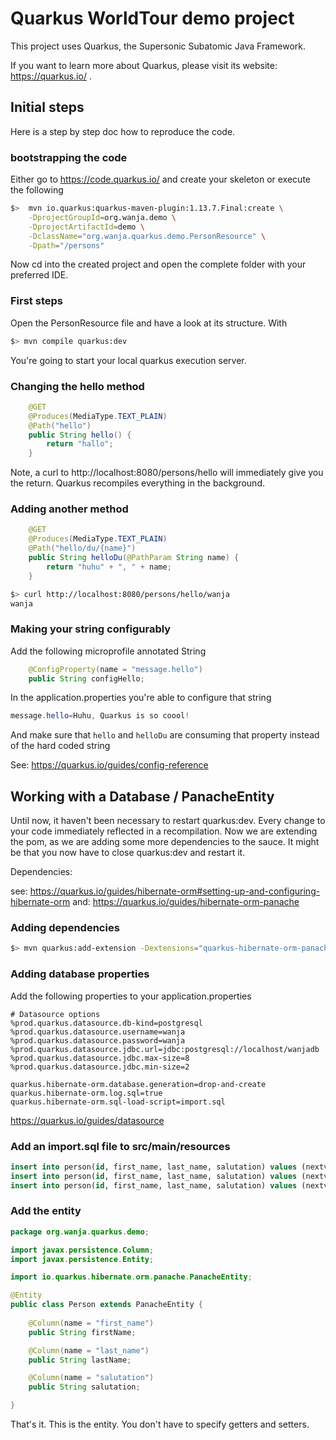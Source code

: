 # Quarkus WorldTour demo project

This project uses Quarkus, the Supersonic Subatomic Java Framework.

If you want to learn more about Quarkus, please visit its website: https://quarkus.io/ .

## Initial steps
Here is a step by step doc how to reproduce the code. 

### bootstrapping the code
Either go to https://code.quarkus.io/ and create your skeleton or execute the following

```bash
$>  mvn io.quarkus:quarkus-maven-plugin:1.13.7.Final:create \
    -DprojectGroupId=org.wanja.demo \
    -DprojectArtifactId=demo \
    -DclassName="org.wanja.quarkus.demo.PersonResource" \
    -Dpath="/persons"
```

Now cd into the created project and open the complete folder with your preferred IDE.

### First steps
Open the PersonResource file and have a look at its structure. With 
```bash 
$> mvn compile quarkus:dev
```

You're going to start your local quarkus execution server. 

### Changing the hello method
```java
    @GET
    @Produces(MediaType.TEXT_PLAIN)
    @Path("hello")
    public String hello() {
        return "hallo";
    }
```

Note, a curl to http://localhost:8080/persons/hello will immediately give you the return. Quarkus recompiles everything in the background.

### Adding another method
```java
    @GET
    @Produces(MediaType.TEXT_PLAIN)
    @Path("hello/du/{name}")
    public String helloDu(@PathParam String name) {
        return "huhu" + ", " + name;
    }
```

```bash
$> curl http://localhost:8080/persons/hello/wanja
wanja
```

### Making your string configurably
Add the following microprofile annotated String
```java
    @ConfigProperty(name = "message.hello")
    public String configHello;
```

In the application.properties you're able to configure that string
```java
message.hello=Huhu, Quarkus is so coool!
```

And make sure that `hello` and `helloDu` are consuming that property instead of the hard coded string

See: https://quarkus.io/guides/config-reference

## Working with a Database / PanacheEntity
Until now, it haven't been necessary to restart quarkus:dev. Every change to your code immediately reflected in a recompilation. Now we are extending the pom, as we are adding some more dependencies to the sauce. It might be that you now have to close quarkus:dev and restart it. 

Dependencies:

see: https://quarkus.io/guides/hibernate-orm#setting-up-and-configuring-hibernate-orm
and: https://quarkus.io/guides/hibernate-orm-panache

### Adding dependencies

```bash
$> mvn quarkus:add-extension -Dextensions="quarkus-hibernate-orm-panache,quarkus-jdbc-postgresql"
```

### Adding database properties
Add the following properties to your application.properties

```
# Datasource options
%prod.quarkus.datasource.db-kind=postgresql
%prod.quarkus.datasource.username=wanja
%prod.quarkus.datasource.password=wanja
%prod.quarkus.datasource.jdbc.url=jdbc:postgresql://localhost/wanjadb
%prod.quarkus.datasource.jdbc.max-size=8
%prod.quarkus.datasource.jdbc.min-size=2

quarkus.hibernate-orm.database.generation=drop-and-create
quarkus.hibernate-orm.log.sql=true
quarkus.hibernate-orm.sql-load-script=import.sql
```

https://quarkus.io/guides/datasource

### Add an import.sql file to src/main/resources
```sql
insert into person(id, first_name, last_name, salutation) values (nextval('hibernate_sequence'), 'Wanja', 'Pernath', 'Mr');
insert into person(id, first_name, last_name, salutation) values (nextval('hibernate_sequence'), 'Bobby', 'Brown', 'Mr');
insert into person(id, first_name, last_name, salutation) values (nextval('hibernate_sequence'), 'Elvis', 'Presley', 'Mr');
```

### Add the entity
```java
package org.wanja.quarkus.demo;

import javax.persistence.Column;
import javax.persistence.Entity;

import io.quarkus.hibernate.orm.panache.PanacheEntity;

@Entity
public class Person extends PanacheEntity {
    
    @Column(name = "first_name")
    public String firstName;

    @Column(name = "last_name")
    public String lastName;

    @Column(name = "salutation")
    public String salutation;

}
```

That's it. This is the entity. You don't have to specify getters and setters. 

